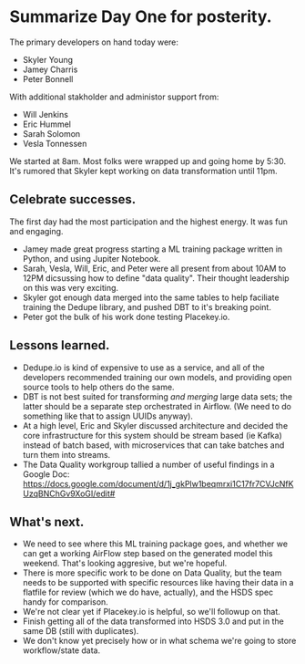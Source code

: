 # Summarize Day One for posterity.
The primary developers on hand today were:
- Skyler Young
- Jamey Charris
- Peter Bonnell

With additional stakholder and administor support from:
- Will Jenkins
- Eric Hummel
- Sarah Solomon
- Vesla Tonnessen

We started at 8am. Most folks were wrapped up and going home by 5:30. It's rumored that Skyler kept working on data transformation until 11pm.

## Celebrate successes.
The first day had the most participation and the highest energy. It was fun and engaging.

- Jamey made great progress starting a ML training package written in Python, and using Jupiter Notebook.
- Sarah, Vesla, Will, Eric, and Peter were all present from about 10AM to 12PM dicsussing how to define "data quality". Their thought leadership on this was very exciting.
- Skyler got enough data merged into the same tables to help faciliate training the Dedupe library, and pushed DBT to it's breaking point.
- Peter got the bulk of his work done testing Placekey.io.

## Lessons learned.
- Dedupe.io is kind of expensive to use as a service, and all of the developers recommended training our own models, and providing open source tools to help others do the same.
- DBT is not best suited for transforming _and merging_ large data sets; the latter should be a separate step orchestrated in Airflow. (We need to do something like that to assign UUIDs anyway).
- At a high level, Eric and Skyler discussed architecture and decided the core infrastructure for this system should be stream based (ie Kafka) instead of batch based, with microservices that can take batches and turn them into streams.
- The Data Quality workgroup tallied a number of useful findings in a Google Doc: https://docs.google.com/document/d/1j_gkPlw1beqmrxi1C17fr7CVJcNfKUzqBNChGv9XoGI/edit#

## What's next.
- We need to see where this ML training package goes, and whether we can get a working AirFlow step based on the generated model this weekend. That's looking aggresive, but we're hopeful.
- There is more specific work to be done on Data Quality, but the team needs to be supported with specific resources like having their data in a flatfile for review (which we do have, actually), and the HSDS spec handy for comparison.
- We're not clear yet if Placekey.io is helpful, so we'll followup on that.
- Finish getting all of the data transformed into HSDS 3.0 and put in the same DB (still with duplicates).
- We don't know yet precisely how or in what schema we're going to store workflow/state data.